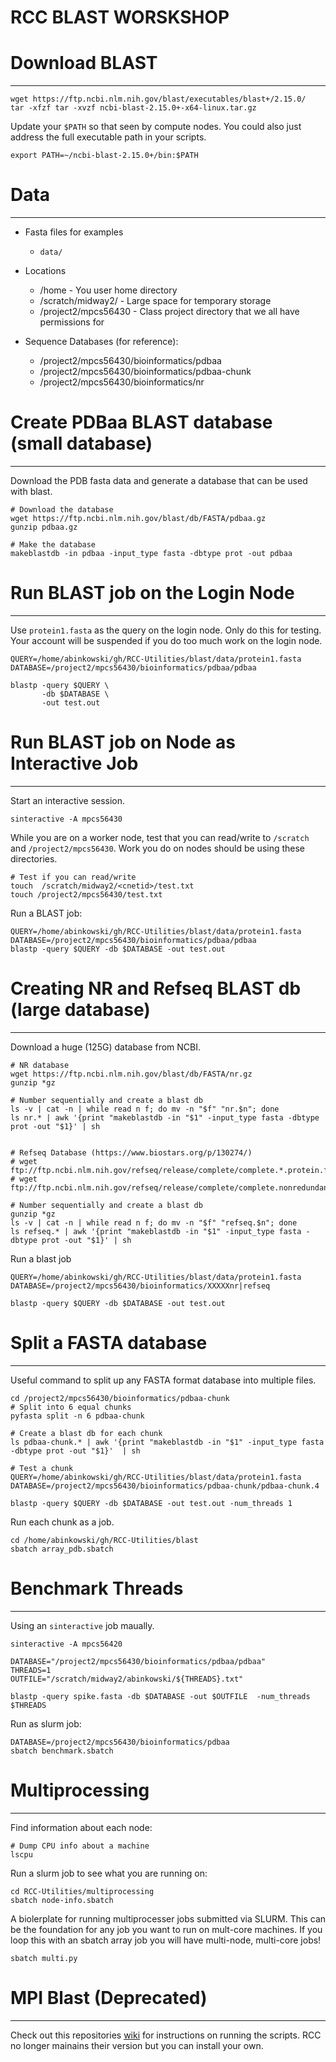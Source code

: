 # RCC BLAST WORSKSHOP


# Download BLAST
----------------------------------------------------------------
```
wget https://ftp.ncbi.nlm.nih.gov/blast/executables/blast+/2.15.0/
tar -xfzf tar -xvzf ncbi-blast-2.15.0+-x64-linux.tar.gz
```

Update your `$PATH` so that seen by compute nodes. You could also just address the full executable path in your scripts.

```
export PATH=~/ncbi-blast-2.15.0+/bin:$PATH
```



# Data
----------------------------------------------------------------

* Fasta files for examples
  - `data/`

* Locations
  - /home - You user home directory
  - /scratch/midway2/ - Large space for temporary storage
  - /project2/mpcs56430 - Class project directory that we all have permissions for

* Sequence Databases (for reference):
  - /project2/mpcs56430/bioinformatics/pdbaa
  - /project2/mpcs56430/bioinformatics/pdbaa-chunk
  - /project2/mpcs56430/bioinformatics/nr 


# Create PDBaa BLAST database (small database)
----------------------------------------------------------------

Download the PDB fasta data and generate a database that can be
used with blast.

```
# Download the database
wget https://ftp.ncbi.nlm.nih.gov/blast/db/FASTA/pdbaa.gz
gunzip pdbaa.gz

# Make the database
makeblastdb -in pdbaa -input_type fasta -dbtype prot -out pdbaa
```

# Run BLAST job on the Login Node
----------------------------------------------------------------

Use `protein1.fasta` as the query on the login node. Only do this for testing.
Your account will be suspended if you do too much work on the login node.

```
QUERY=/home/abinkowski/gh/RCC-Utilities/blast/data/protein1.fasta
DATABASE=/project2/mpcs56430/bioinformatics/pdbaa/pdbaa

blastp -query $QUERY \
       -db $DATABASE \
       -out test.out
```

# Run BLAST job on Node as Interactive Job
----------------------------------------------------------------

Start an interactive session.
```
sinteractive -A mpcs56430
```

While you are on a worker node, test that you can read/write 
to `/scratch` and `/project2/mpcs56430`. Work you do on nodes
should be using these directories.

```
# Test if you can read/write
touch  /scratch/midway2/<cnetid>/test.txt
touch /project2/mpcs56430/test.txt
```

Run a BLAST job:
```
QUERY=/home/abinkowski/gh/RCC-Utilities/blast/data/protein1.fasta
DATABASE=/project2/mpcs56430/bioinformatics/pdbaa/pdbaa
blastp -query $QUERY -db $DATABASE -out test.out
```

# Creating NR and Refseq BLAST db (large database)
----------------------------------------------------------------

Download a huge (125G) database from NCBI.

```
# NR database
wget https://ftp.ncbi.nlm.nih.gov/blast/db/FASTA/nr.gz
gunzip *gz

# Number sequentially and create a blast db
ls -v | cat -n | while read n f; do mv -n "$f" "nr.$n"; done 
ls nr.* | awk '{print "makeblastdb -in "$1" -input_type fasta -dbtype prot -out "$1}' | sh


# Refseq Database (https://www.biostars.org/p/130274/)
# wget ftp://ftp.ncbi.nlm.nih.gov/refseq/release/complete/complete.*.protein.faa.gz
# wget ftp://ftp.ncbi.nlm.nih.gov/refseq/release/complete/complete.nonredundant_protein.*.protein.faa.gz
```

```
# Number sequentially and create a blast db
gunzip *gz
ls -v | cat -n | while read n f; do mv -n "$f" "refseq.$n"; done 
ls refseq.* | awk '{print "makeblastdb -in "$1" -input_type fasta -dbtype prot -out "$1}' | sh
```

Run a blast job
```
QUERY=/home/abinkowski/gh/RCC-Utilities/blast/data/protein1.fasta
DATABASE=/project2/mpcs56430/bioinformatics/XXXXXnr|refseq

blastp -query $QUERY -db $DATABASE -out test.out
```

# Split a FASTA database
----------------------------------------------------------------

Useful command to split up any FASTA format database into multiple files.

```
cd /project2/mpcs56430/bioinformatics/pdbaa-chunk
# Split into 6 equal chunks
pyfasta split -n 6 pdbaa-chunk 

# Create a blast db for each chunk
ls pdbaa-chunk.* | awk '{print "makeblastdb -in "$1" -input_type fasta -dbtype prot -out "$1}'  | sh

# Test a chunk
QUERY=/home/abinkowski/gh/RCC-Utilities/blast/data/protein1.fasta
DATABASE=/project2/mpcs56430/bioinformatics/pdbaa-chunk/pdbaa-chunk.4

blastp -query $QUERY -db $DATABASE -out test.out -num_threads 1
```

Run each chunk as a job.
```
cd /home/abinkowski/gh/RCC-Utilities/blast
sbatch array_pdb.sbatch
```

# Benchmark Threads
----------------------------------------------------------------

Using an `sinteractive` job maually.
```
sinteractive -A mpcs56420

DATABASE="/project2/mpcs56430/bioinformatics/pdbaa/pdbaa"
THREADS=1
OUTFILE="/scratch/midway2/abinkowski/${THREADS}.txt"

blastp -query spike.fasta -db $DATABASE -out $OUTFILE  -num_threads $THREADS
```

Run as slurm job:
```
DATABASE=/project2/mpcs56430/bioinformatics/pdbaa
sbatch benchmark.sbatch 
```

# Multiprocessing
----------------------------------------------------------------

Find information about each node:

```
# Dump CPU info about a machine
lscpu
```

Run a slurm job to see what you are running on:
```
cd RCC-Utilities/multiprocessing
sbatch node-info.sbatch
```

A biolerplate for running multiprocesser jobs submitted via 
SLURM. This can be the foundation for any job you want to run
on mult-core machines. If you loop this with an sbatch array job
you will have multi-node, multi-core jobs!

```
sbatch multi.py 

```


# MPI Blast (Deprecated)
----------------------------------------------------------------

Check out this repositories [wiki](https://github.com/uchicago-bio/RCC-Utilities/wiki) for
instructions on running the scripts. RCC no longer mainains their 
version but you can install your own.

